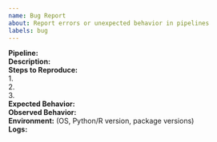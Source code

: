 ```yaml
---
name: Bug Report
about: Report errors or unexpected behavior in pipelines
labels: bug
---
```


**Pipeline:**  
**Description:**  
**Steps to Reproduce:**  
1.  
2.  
3.  
**Expected Behavior:**  
**Observed Behavior:**  
**Environment:** (OS, Python/R version, package versions)  
**Logs:**  
